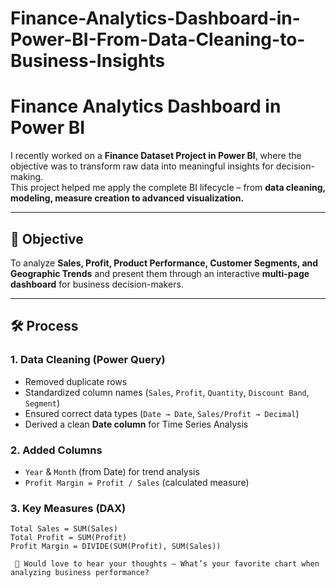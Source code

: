 # Finance-Analytics-Dashboard-in-Power-BI-From-Data-Cleaning-to-Business-Insights
# Finance Analytics Dashboard in Power BI

I recently worked on a **Finance Dataset Project in Power BI**, where the objective was to transform raw data into meaningful insights for decision-making.  
This project helped me apply the complete BI lifecycle – from **data cleaning, modeling, measure creation to advanced visualization.**

---

## 🎯 Objective
To analyze **Sales, Profit, Product Performance, Customer Segments, and Geographic Trends** and present them through an interactive **multi-page dashboard** for business decision-makers.

---

## 🛠️ Process

### 1. Data Cleaning (Power Query)
- Removed duplicate rows  
- Standardized column names (`Sales`, `Profit`, `Quantity`, `Discount Band`, `Segment`)  
- Ensured correct data types (`Date → Date`, `Sales/Profit → Decimal`)  
- Derived a clean **Date column** for Time Series Analysis  

### 2. Added Columns
- `Year` & `Month` (from Date) for trend analysis  
- `Profit Margin = Profit / Sales` (calculated measure)  

### 3. Key Measures (DAX)
```DAX
Total Sales = SUM(Sales)  
Total Profit = SUM(Profit)  
Profit Margin = DIVIDE(SUM(Profit), SUM(Sales))

 💬 Would love to hear your thoughts – What’s your favorite chart when analyzing business performance?

